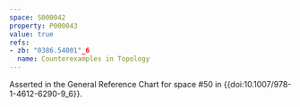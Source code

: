 ```yaml
---
space: S000042
property: P000043
value: true
refs:
- zb: "0386.54001"_6
  name: Counterexamples in Topology
---
```


Asserted in the General Reference Chart for space #50 in
{{doi:10.1007/978-1-4612-6290-9_6}}.
